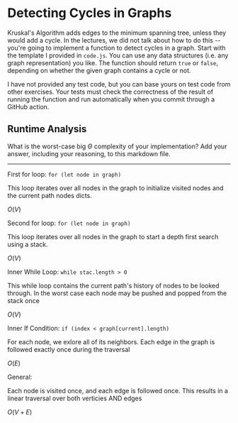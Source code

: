 # Detecting Cycles in Graphs

Kruskal's Algorithm adds edges to the minimum spanning tree, unless they would
add a cycle. In the lectures, we did not talk about how to do this -- you're
going to implement a function to detect cycles in a graph. Start with the
template I provided in `code.js`. You can use any data structures (i.e. any
graph representation) you like. The function should return `true` or `false`,
depending on whether the given graph contains a cycle or not.

I have not provided any test code, but you can base yours on test code from
other exercises. Your tests must check the correctness of the result of running
the function and run automatically when you commit through a GitHub action.

## Runtime Analysis

What is the worst-case big $\Theta$ complexity of your implementation? Add your
answer, including your reasoning, to this markdown file.

<hr>

First for loop: `for (let node in graph)`

This loop iterates over all nodes in the graph to initialize visited nodes and the current path nodes dicts.

$O(V)$

Second for loop: `for (let node in graph)`

This loop iterates over all nodes in the graph to start a depth first search using a stack.

$O(V)$

Inner While Loop: `while stac.length > 0`

This while loop contains the current path's history of nodes to be looked through. In the worst case each node may be pushed and popped from the stack once

$O(V)$

Inner If Condition: `if (index < graph[current].length)`

For each node, we exlore all of its neighbors. Each edge in the graph is followed exactly once during the traversal

$O(E)$

General:

Each node is visited once, and each edge is followed once. This results in a linear traversal over both verticies AND edges

$O(V + E)$